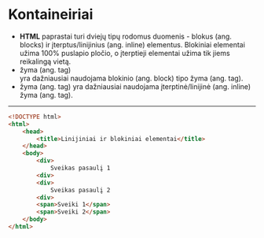 # Kontaineiriai

* **HTML** paprastai turi dviejų tipų rodomus duomenis - blokus (ang. blocks) ir įterptus/linijinius (ang. inline) elementus. Blokiniai elementai užima 100% puslapio pločio, o įterptieji elementai užima tik jiems reikalingą vietą.
* žyma (ang. tag) <div> yra dažniausiai naudojama blokinio (ang. block) tipo žyma (ang. tag).
* žyma (ang. tag) <span> yra dažniausiai naudojama įterptinė/linijinė (ang. inline) žyma (ang. tag).
---
```html
<!DOCTYPE html>
<html>
    <head>
        <title>Linijiniai ir blokiniai elementai</title>
    </head>
    <body>
        <div>
            Sveikas pasaulį 1
        <div>
        <div>
            Sveikas pasaulį 2
        <div>
        <span>Sveiki 1</span>
        <span>Sveiki 2</span>
    </body>
</html>
```
